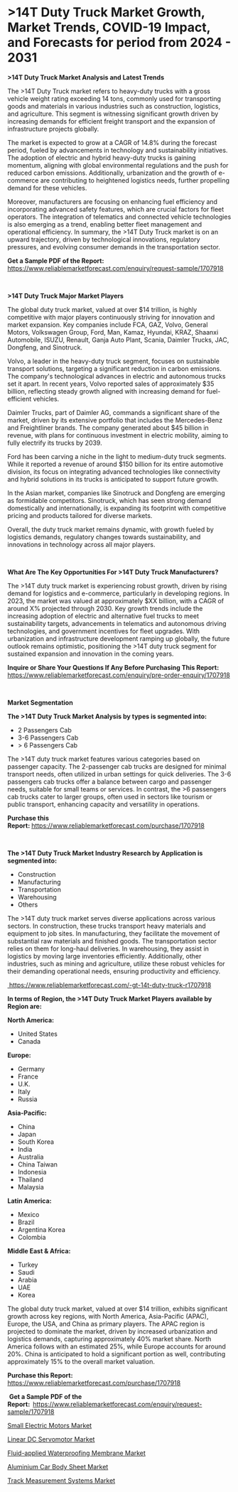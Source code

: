 <p><h1>>14T Duty Truck Market Growth, Market Trends, COVID-19 Impact, and Forecasts for period from 2024 - 2031</h1></p><p><strong>>14T Duty Truck Market Analysis and Latest Trends</strong></p>
<p><p>The >14T Duty Truck market refers to heavy-duty trucks with a gross vehicle weight rating exceeding 14 tons, commonly used for transporting goods and materials in various industries such as construction, logistics, and agriculture. This segment is witnessing significant growth driven by increasing demands for efficient freight transport and the expansion of infrastructure projects globally. </p><p>The market is expected to grow at a CAGR of 14.8% during the forecast period, fueled by advancements in technology and sustainability initiatives. The adoption of electric and hybrid heavy-duty trucks is gaining momentum, aligning with global environmental regulations and the push for reduced carbon emissions. Additionally, urbanization and the growth of e-commerce are contributing to heightened logistics needs, further propelling demand for these vehicles.</p><p>Moreover, manufacturers are focusing on enhancing fuel efficiency and incorporating advanced safety features, which are crucial factors for fleet operators. The integration of telematics and connected vehicle technologies is also emerging as a trend, enabling better fleet management and operational efficiency. In summary, the >14T Duty Truck market is on an upward trajectory, driven by technological innovations, regulatory pressures, and evolving consumer demands in the transportation sector.</p></p>
<p><strong>Get a Sample PDF of the Report:&nbsp;</strong> <a href="https://www.reliablemarketforecast.com/enquiry/request-sample/1707918?utm_campaign=1080&utm_medium=2&utm_source=Github&utm_content=ia&utm_term=13102024&utm_id=14t-duty-truck">https://www.reliablemarketforecast.com/enquiry/request-sample/1707918</a></p>
<p>&nbsp;</p>
<p><strong>>14T Duty Truck Major Market Players</strong></p>
<p><p>The global duty truck market, valued at over $14 trillion, is highly competitive with major players continuously striving for innovation and market expansion. Key companies include FCA, GAZ, Volvo, General Motors, Volkswagen Group, Ford, Man, Kamaz, Hyundai, KRAZ, Shaanxi Automobile, ISUZU, Renault, Ganja Auto Plant, Scania, Daimler Trucks, JAC, Dongfeng, and Sinotruck.</p><p>Volvo, a leader in the heavy-duty truck segment, focuses on sustainable transport solutions, targeting a significant reduction in carbon emissions. The company's technological advances in electric and autonomous trucks set it apart. In recent years, Volvo reported sales of approximately $35 billion, reflecting steady growth aligned with increasing demand for fuel-efficient vehicles.</p><p>Daimler Trucks, part of Daimler AG, commands a significant share of the market, driven by its extensive portfolio that includes the Mercedes-Benz and Freightliner brands. The company generated about $45 billion in revenue, with plans for continuous investment in electric mobility, aiming to fully electrify its trucks by 2039.</p><p>Ford has been carving a niche in the light to medium-duty truck segments. While it reported a revenue of around $150 billion for its entire automotive division, its focus on integrating advanced technologies like connectivity and hybrid solutions in its trucks is anticipated to support future growth.</p><p>In the Asian market, companies like Sinotruck and Dongfeng are emerging as formidable competitors. Sinotruck, which has seen strong demand domestically and internationally, is expanding its footprint with competitive pricing and products tailored for diverse markets.</p><p>Overall, the duty truck market remains dynamic, with growth fueled by logistics demands, regulatory changes towards sustainability, and innovations in technology across all major players.</p></p>
<p>&nbsp;</p>
<p><strong>What Are The Key Opportunities For >14T Duty Truck Manufacturers?</strong></p>
<p><p>The >14T duty truck market is experiencing robust growth, driven by rising demand for logistics and e-commerce, particularly in developing regions. In 2023, the market was valued at approximately $XX billion, with a CAGR of around X% projected through 2030. Key growth trends include the increasing adoption of electric and alternative fuel trucks to meet sustainability targets, advancements in telematics and autonomous driving technologies, and government incentives for fleet upgrades. With urbanization and infrastructure development ramping up globally, the future outlook remains optimistic, positioning the >14T duty truck segment for sustained expansion and innovation in the coming years.</p></p>
<p><strong>Inquire or Share Your Questions If Any Before Purchasing This Report:</strong> <a href="https://www.reliablemarketforecast.com/enquiry/pre-order-enquiry/1707918?utm_campaign=1080&utm_medium=2&utm_source=Github&utm_content=ia&utm_term=13102024&utm_id=14t-duty-truck">https://www.reliablemarketforecast.com/enquiry/pre-order-enquiry/1707918</a></p>
<p>&nbsp;</p>
<p><strong>Market Segmentation</strong></p>
<p><strong>The >14T Duty Truck Market Analysis by types is segmented into:</strong></p>
<p><ul><li>2 Passengers Cab</li><li>3-6 Passengers Cab</li><li>> 6 Passengers Cab</li></ul></p>
<p><p>The >14T duty truck market features various categories based on passenger capacity. The 2-passenger cab trucks are designed for minimal transport needs, often utilized in urban settings for quick deliveries. The 3-6 passengers cab trucks offer a balance between cargo and passenger needs, suitable for small teams or services. In contrast, the >6 passengers cab trucks cater to larger groups, often used in sectors like tourism or public transport, enhancing capacity and versatility in operations.</p></p>
<p><strong>Purchase this Report:&nbsp;</strong><a href="https://www.reliablemarketforecast.com/purchase/1707918?utm_campaign=1080&utm_medium=2&utm_source=Github&utm_content=ia&utm_term=13102024&utm_id=14t-duty-truck">https://www.reliablemarketforecast.com/purchase/1707918</a></p>
<p>&nbsp;</p>
<p><strong>The >14T Duty Truck Market Industry Research by Application is segmented into:</strong></p>
<p><ul><li>Construction</li><li>Manufacturing</li><li>Transportation</li><li>Warehousing</li><li>Others</li></ul></p>
<p><p>The >14T duty truck market serves diverse applications across various sectors. In construction, these trucks transport heavy materials and equipment to job sites. In manufacturing, they facilitate the movement of substantial raw materials and finished goods. The transportation sector relies on them for long-haul deliveries. In warehousing, they assist in logistics by moving large inventories efficiently. Additionally, other industries, such as mining and agriculture, utilize these robust vehicles for their demanding operational needs, ensuring productivity and efficiency.</p></p>
<p><a href="https://www.reliablemarketforecast.com/-gt-14t-duty-truck-r1707918?utm_campaign=1080&utm_medium=2&utm_source=Github&utm_content=ia&utm_term=13102024&utm_id=14t-duty-truck">&nbsp;https://www.reliablemarketforecast.com/-gt-14t-duty-truck-r1707918</a></p>
<p><strong>In terms of Region, the >14T Duty Truck Market Players available by Region are:</strong></p>
<p>
    <p> <strong> North America: </strong>
        <ul>
            <li>United States</li>
            <li>Canada</li>
        </ul>
        </p> 
    <p> <strong> Europe: </strong>
        <ul>
            <li>Germany</li>
            <li>France</li>
            <li>U.K.</li>
            <li>Italy</li>
            <li>Russia</li>
        </ul>
        </p> 
    <p> <strong> Asia-Pacific: </strong>
        <ul>
            <li>China</li>
            <li>Japan</li>
            <li>South Korea</li>
            <li>India</li>
            <li>Australia</li>
            <li>China Taiwan</li>
            <li>Indonesia</li>
            <li>Thailand</li>
            <li>Malaysia</li>
        </ul>
        </p> 
    <p> <strong> Latin America: </strong>
        <ul>
            <li>Mexico</li>
            <li>Brazil</li>
            <li>Argentina Korea</li>
            <li>Colombia</li>
        </ul>
        </p> 
    <p> <strong> Middle East & Africa: </strong>
        <ul>
            <li>Turkey</li>
            <li>Saudi</li>
            <li>Arabia</li>
            <li>UAE</li>
            <li>Korea</li>
        </ul>
    </p>
    </p>
<p><p>The global duty truck market, valued at over $14 trillion, exhibits significant growth across key regions, with North America, Asia-Pacific (APAC), Europe, the USA, and China as primary players. The APAC region is projected to dominate the market, driven by increased urbanization and logistics demands, capturing approximately 40% market share. North America follows with an estimated 25%, while Europe accounts for around 20%. China is anticipated to hold a significant portion as well, contributing approximately 15% to the overall market valuation.</p></p>
<p><strong>Purchase this Report: </strong><a href="https://www.reliablemarketforecast.com/purchase/1707918?utm_campaign=1080&utm_medium=2&utm_source=Github&utm_content=ia&utm_term=13102024&utm_id=14t-duty-truck">https://www.reliablemarketforecast.com/purchase/1707918</a></p>
<p>&nbsp;<strong>Get a Sample PDF of the Report:&nbsp;&nbsp;</strong><a href="https://www.reliablemarketforecast.com/enquiry/request-sample/1707918?utm_campaign=1080&utm_medium=2&utm_source=Github&utm_content=ia&utm_term=13102024&utm_id=14t-duty-truck">https://www.reliablemarketforecast.com/enquiry/request-sample/1707918</a></p>
<p><strong></strong></p>
<p><p><a href="https://github.com/anidillnagatat/Market-Research-Report-List-1/blob/main/small-electric-motors-market.md?utm_campaign=1080&utm_medium=2&utm_source=Github&utm_content=ia&utm_term=13102024&utm_id=14t-duty-truck">Small Electric Motors Market</a></p><p><a href="https://github.com/delois3febartus/Market-Research-Report-List-1/blob/main/linear-dc-servomotor-market.md?utm_campaign=1080&utm_medium=2&utm_source=Github&utm_content=ia&utm_term=13102024&utm_id=14t-duty-truck">Linear DC Servomotor Market</a></p><p><a href="https://www.linkedin.com/pulse/fluid-applied-waterproofing-membrane-market-trends-focusing-iyacc?utm_campaign=1080&utm_medium=2&utm_source=Github&utm_content=ia&utm_term=13102024&utm_id=14t-duty-truck">Fluid-applied Waterproofing Membrane Market</a></p><p><a href="https://www.linkedin.com/pulse/navigating-aluminium-car-body-sheet-market-expert-analysis-xj9te?utm_campaign=1080&utm_medium=2&utm_source=Github&utm_content=ia&utm_term=13102024&utm_id=14t-duty-truck">Aluminium Car Body Sheet Market</a></p><p><a href="https://www.linkedin.com/pulse/global-track-measurement-systems-market-opportunities-challenges2024-gua1f?utm_campaign=1080&utm_medium=2&utm_source=Github&utm_content=ia&utm_term=13102024&utm_id=14t-duty-truck">Track Measurement Systems Market</a></p></p>
